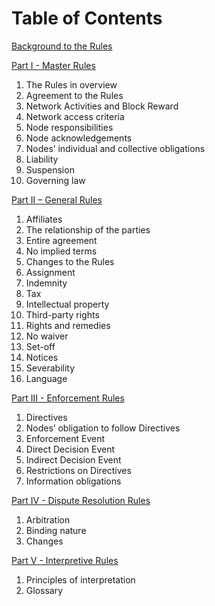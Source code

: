 # Table of Contents

[Background to the Rules](background-to-the-rules.md)&#x20;

[Part I - Master Rules](part-i-master-rules.md)

1. The Rules in overview
2. Agreement to the Rules&#x20;
3. Network Activities and Block Reward
4. Network access criteria
5. Node responsibilities
6. Node acknowledgements
7. Nodes’ individual and collective obligations
8. Liability
9. Suspension
10. Governing law

[Part II – General Rules](part-ii-general-rules.md)

1. Affiliates
2. The relationship of the parties
3. Entire agreement
4. No implied terms
5. Changes to the Rules
6. Assignment
7. Indemnity
8. Tax
9. Intellectual property
10. Third-party rights
11. Rights and remedies
12. No waiver
13. Set-off
14. Notices
15. Severability
16. Language

[Part III - Enforcement Rules](part-iii-enforcement-rules.md)

1. Directives
2. Nodes’ obligation to follow Directives
3. Enforcement Event
4. Direct Decision Event
5. Indirect Decision Event
6. Restrictions on Directives
7. Information obligations

[Part IV - Dispute Resolution Rules](part-iv-dispute-resolution-rules.md)

1. Arbitration
2. Binding nature
3. Changes

[Part V - Interpretive Rules](part-v-interpretive-rules.md)

1. Principles of interpretation
2. Glossary
